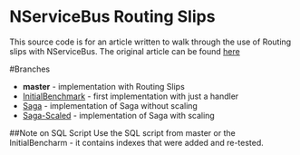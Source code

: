 NServiceBus Routing Slips
=========================
This source code is for an article written to walk through the use of Routing slips with NServiceBus.
The original article can be found [here](http://kemahshore.com/blog/2015/02/04/nservicebus-message-routing/)

#Branches
+ **master** - implementation with Routing Slips
+ [InitialBenchmark](https://github.com/davidsavagejr/NSBRoutingSlips/tree/InitialBenchmark) - first implementation with just a handler
+ [Saga](https://github.com/davidsavagejr/NSBRoutingSlips/tree/Saga) - implementation of Saga without scaling
+ [Saga-Scaled](https://github.com/davidsavagejr/NSBRoutingSlips/tree/Saga-Scaled) - implementation of Saga with scaling

##Note on SQL Script
Use the SQL script from master or the InitialBencharm - it contains indexes that were added and re-tested.
